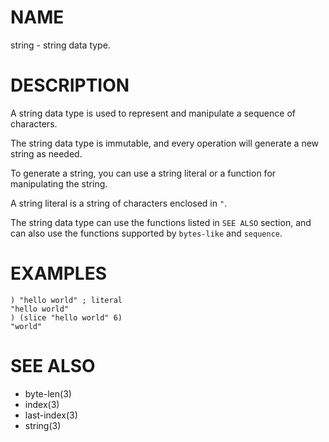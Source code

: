 # NAME
string - string data type.

# DESCRIPTION
A string data type is used to represent and manipulate a sequence of characters.

The string data type is immutable, and every operation will generate a new string as needed.

To generate a string, you can use a string literal or a function for manipulating the string.

A string literal is a string of characters enclosed in `"`.

The string data type can use the functions listed in `SEE ALSO` section, and can also use the functions supported by `bytes-like` and `sequence`.

# EXAMPLES

    ) "hello world" ; literal
    "hello world"
    ) (slice "hello world" 6)
    "world"

# SEE ALSO
- byte-len(3)
- index(3)
- last-index(3)
- string(3)
